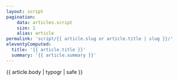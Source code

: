 ```yaml
---
layout: script
pagination:
    data: articles.script
    size: 1
    alias: article
permalink: 'script/{{ article.slug or article.title | slug }}/'
eleventyComputed:
  title: '{{ article.title }}'
  summary: '{{ article.summary }}'
---
```


{{ article.body | typogr | safe }}
